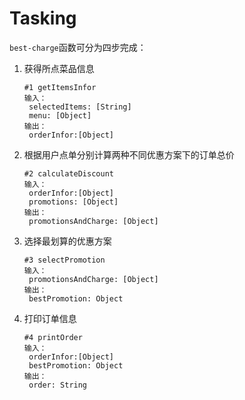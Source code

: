 # Tasking

`best-charge`函数可分为四步完成：

1. 获得所点菜品信息

   ```
   #1 getItemsInfor
   输入：
   	selectedItems: [String]
   	menu: [Object]
   输出：
   	orderInfor:[Object]
   ```

2. 根据用户点单分别计算两种不同优惠方案下的订单总价

   ```
   #2 calculateDiscount
   输入：
   	orderInfor:[Object]
   	promotions: [Object]
   输出：
   	promotionsAndCharge: [Object]
   ```

3. 选择最划算的优惠方案

   ```
   #3 selectPromotion
   输入：
   	promotionsAndCharge: [Object]
   输出：
   	bestPromotion: Object
   ```

4. 打印订单信息

   ```
   #4 printOrder
   输入：
   	orderInfor:[Object]
   	bestPromotion: Object
   输出：
   	order: String
   ```


